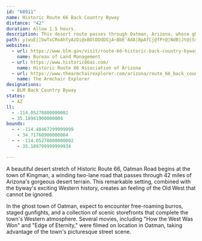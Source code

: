 ```yaml
---
id: "68911"
name: Historic Route 66 Back Country Byway
distance: "42"
duration: Allow 1.5 hours.
description: This desert route passes through Oatman, Arizona, whose ghost town appearance brings back the Old West. Free-roaming burros, staged gunfights, and gorgeous desert views come together to recreate a truly Western atmosphere.
path: y|wuE||bwTxCRoAhYyAzDi@xBOlDDdDGjA~BbE`AdA|BpAfCj@fPr@|NdB|Jt@|Sr@rBGlC]hDiAfDqBpIuHxDyBdCs@vD_@jEFdC^fA\jDzAv@f@rCjCnAdBlBrDd@tA|ArGrEbUvH|`@hCtIzHbUhC|GjG~MvFnJfJ|MlFvGpE`FxBrBfG`FrTtMzd@dZ`EpBzRbH|DjByGzQaClF}AtCgBrBmCpBrD|IpL`UnKbTljAnwBvB~B|IzGxB~BnQzVbVd[fZr_@nLzRzCzFbClFlQ~c@hDhIlWn]lTxc@fGdNfInSr@lCrAjMj@zBbAdC~{B|hE`LxTpIlOjEzIdN~VnhA|tB~CvDrDhDdDtBtNhIdBxAhCxCvBlDdaA``CrB`DnBpB~BlAtG~AfFlCbD`DdA~Bh@zC`Ih_CXfMWrF[zBeIhWeA`G_@lAyA|A}@|Aa@pB_@tC}ApFc@dDsCbMeA`GSdCRlD[lCSLWB[EoAk@i@D}@hCY~BBvBb@dC?\O^SZoAr@mAfAKXJrCsBzEw@jAuFhHYHUIc@B]PQZUfGm@xB_C`OJrBRjAhA|CHdBSp@yD`DyAtDKd@EdBg@lEN`Aj@|AlApOCp@o@x@UJu@Q]B_@T?dA^~At@fElBv@Rt@m@rC?~@K~@e@l@aCdAORu@rD?XJPtAtBrBNRRCXqAr@c@nAeAbBOfA^fBMdDHj@H^`@n@zBxBDPEd@OZa@BOEu@y@_@Mi@?UFcBjBOn@Nh@RNjBn@Nh@Ad@S~@eAdDSXK?y@w@c@Me@?YFc@h@y@bCeApASDYEKMw@aCa@}@WMqAL}BdAiAxBo@~AO|DcAv@mA\KRcAnEY^WJkDy@Y?[RcArA}A|@eAz@g@p@G`Dy@lBIb@H\ZBX]^u@rBmAx@]f@RFVE`AYbBCt@pAvDnA~@r@`Bd@xA^fBNxDXzBVbAl@XvAQT@b@b@h@`BnAjBx@xC~BfE^jARlAXLx@@X\?jA^rAEf@mAjD]d@[XeBr@kAz@g@fAGXB|@ELSBKq@~@aGEc@g@O[TDrA_@|@i@f@}B|@QTi@dDs@zAa@NqA_@o@?w@n@[n@BlAn@lAHdAYf@sAv@_@fA?l@T|@b@R^DPNPr@M^_A~@K~GQRu@\[n@c@vBHf@bAxBn@d@j@LhCJp@VjBxANr@AZcC~DI`@Lx@nB|@h@lAt@fC~ApA|CtARp@Of@mAdAo@x@cAlB_B|@ORWz@MrAJp@NPxBXbCe@rCWx@Vl@`@hBVxDrBpHl@lBr@d@\~@XhBRh@KpDaC|JaErAyBhBqBl@a@~@mCbBeDn@y@~@_AlAy@hBm@t@c@h@i@dAyBnCqEZY\StDaAj@e@v@aBTkAzFuHbHq@dBXjHPvG`CxAx@|BdBzK|ErBvAfElDjBdAtJrD|GfG~AlBpBlBbPnIj@|@~@rCx@xArBtB|ElClApB^~Ch@fHp@xCvDbJ|FtPfApCdDpGpJlP~GnPdAjAlCfB~ArAvEfHnAzAfElD`GdCp@p@dB`DfApAnInF|@jAdArBpKpZXf@nAdAn@D|AQ`@JRRh@|A~@fAl@^PFn@GlEeDr@Gr@@^LXArAm@bBItAc@~BFfA_@lMiQpEgErCcBnGwCjA_@hBFt@E`@Q^aAPgKd@mAl@s@XW^G`JMlBOx@[fDwB~CcAhAq@bDeDnAaAtIqDfBuAtDsGjAyA`BaAhHqApBQh@HxAl@xFdDlBl@|AEjDaAdF`A|HD|APnAl@nNpNx@l@rExB~KjErFrCxErA\Xn@pAr@x@zAhAbObGrAz@jy@x[pC~@xA\lHRfBPl_@nHzBRbFP`GQx@JrH`BzAJ`CAnM~@bB^bx@rUfA?`A_@f@a@xDeHp@u@n@_@fA]dAArIr@zBd@bBnAr@hAhA`AhFfC~M~IhBr@dLjBhBNhBr@rCgAx@Pj@^`@j@tAz@jl@`Kbg@xHtBn@|b@hSdUrInq@bVr@x@Rl@hAlH^p@rAdA~C|A`MpEjFjCnQhMxi@bVpEbCfDvBft@di@`Bf@rEz@dAh@b@`@~@vCf@z@d@d@~@`@lh@Ph`@xF~X|FjCpA|FxDrC~@b\K`ReDhCIrCNlBb@|MrD`DzCbArBj@zCJdA?jAWzRTbBx@dClA`C~C~DlA|@tBz@`D`@vGHnv@dBrFC~HaAdTwDhNyAtg@cHdHw@dDOdIC~`@rBrAVpJ~CbCf@dTzDdMdBbT`EpFrDnOnH~Ah@x@CxAU|C_BrFcAbGuErAy@|Ak@tMuBrBw@p@a@p@s@|A_DdA{DxBeG~@y@hAa@bC_@|EEto@tDdBPrCr@pCfBvD|CpAlAx@lAf@rAZrBOxGb@lCRXdAr@nAd@XKB_@mAqSe@sDy@eDi@sADYNMlBY
websites:
  - url: https://www.blm.gov/visit/route-66-historic-back-country-byway
    name: Bureau of Land Management
  - url: https://www.historic66az.com/
    name: Historic Route 66 Association of Arizona
  - url: https://www.thearmchairexplorer.com/arizona/route_66_back_country_byway.php
    name: The Armchair Explorer
designations:
  - BLM Back Country Byway
states:
  - AZ
ll:
  - -114.05278800000002
  - 35.18941900000004
bounds:
  - - -114.48467299999999
    - 34.71760900000004
  - - -114.05278800000002
    - 35.189799999999934

---
```


A beautiful desert stretch of Historic Route 66, Oatman Road begins at the town of Kingman, a winding two-lane road that passes through 42 miles of Arizona's gorgeous desert terrain. This remarkable setting, combined with the byway's exciting Western history, creates an feeling of the Old West that cannot be ignored.

In the ghost town of Oatman, expect to encounter free-roaming burros, staged gunfights, and a collection of scenic storefronts that complete the town's Western atmosphere. Several movies, including "How the West Was Won" and "Edge of Eternity," were filmed on location in Oatman, taking advantage of the town's picturesque street scene.
